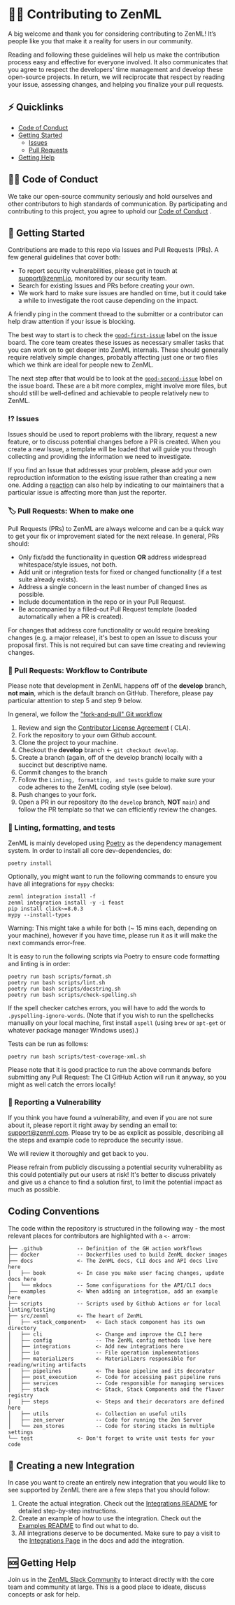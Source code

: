 # 🧑‍💻 Contributing to ZenML

A big welcome and thank you for considering contributing to ZenML! It’s people
like you that make it a reality for users
in our community.

Reading and following these guidelines will help us make the contribution
process easy and effective for everyone
involved. It also communicates that you agree to respect the developers' time
management and develop these open-source projects. In return, we will reciprocate that respect by reading your
issue, assessing changes, and helping
you finalize your pull requests.

## ⚡️ Quicklinks

* [Code of Conduct](#code-of-conduct)
* [Getting Started](#getting-started)
    * [Issues](#issues)
    * [Pull Requests](#pull-requests)
* [Getting Help](#getting-help)

## 🧑‍⚖️ Code of Conduct

We take our open-source community seriously and hold ourselves and other
contributors to high standards of communication.
By participating and contributing to this project, you agree to uphold
our [Code of Conduct](https://github.com/zenml-io/zenml/blob/master/CODE-OF-CONDUCT.md)
.

## 🛫 Getting Started

Contributions are made to this repo via Issues and Pull Requests (PRs). A few
general guidelines that cover both:

- To report security vulnerabilities, please get in touch
  at [support@zenml.io](mailto:support@zenml.io), monitored by
  our security team.
- Search for existing Issues and PRs before creating your own.
- We work hard to make sure issues are handled on time, but it could take a
  while to investigate the root cause depending on the impact.

A friendly ping in the comment thread to the submitter or a contributor can help
draw attention if your issue is blocking.

The best way to start is to check the
[`good-first-issue`](https://github.com/zenml-io/zenml/labels/good%20first%20issue)
label on the issue board. The core team creates these issues as necessary
smaller tasks that you can work on to get deeper into ZenML internals. These
should generally require relatively simple changes, probably affecting just one
or two files which we think are ideal for people new to ZenML.

The next step after that would be to look at the
[`good-second-issue`](https://github.com/zenml-io/zenml/labels/good%20second%20issue)
label on the issue board. These are a bit more complex, might involve more
files, but should still be well-defined and achievable to people relatively new
to ZenML.

### ⁉️ Issues

Issues should be used to report problems with the library, request a new
feature, or to discuss potential changes before
a PR is created. When you create a new Issue, a template will be loaded that
will guide you through collecting and
providing the information we need to investigate.

If you find an Issue that addresses your problem, please add your own
reproduction information to the
existing issue rather than creating a new one. Adding
a [reaction](https://github.blog/2016-03-10-add-reactions-to-pull-requests-issues-and-comments/)
can also help by
indicating to our maintainers that a particular issue is affecting more than
just the reporter.

### 🏷 Pull Requests: When to make one

Pull Requests (PRs) to ZenML are always welcome and can be a quick way to get your fix or
improvement slated for the next release. In
general, PRs should:

- Only fix/add the functionality in question **OR** address widespread
  whitespace/style issues, not both.
- Add unit or integration tests for fixed or changed functionality (if a test
  suite already exists).
- Address a single concern in the least number of changed lines as possible.
- Include documentation in the repo or in your Pull Request.
- Be accompanied by a filled-out Pull Request template (loaded automatically when
  a PR is created).

For changes that address core functionality or would require breaking changes (e.g. a major release), it's best to open
an Issue to discuss your proposal first. This is not required but can save time
creating and reviewing changes.

### 💯 Pull Requests: Workflow to Contribute

<p class="callout warning">Please note that development in ZenML happens off of the <b>develop</b> branch, <b>not main</b>, 
which is the default branch on GitHub. Therefore, please pay particular attention to step 5 and step 9 below. </p>

In general, we follow
the ["fork-and-pull" Git workflow](https://github.com/susam/gitpr)

1. Review and sign
   the [Contributor License Agreement](https://cla-assistant.io/zenml-io/zenml) (
   CLA).
2. Fork the repository to your own Github account.
3. Clone the project to your machine.
4. Checkout the **develop** branch <- `git checkout develop`.
5. Create a branch (again, off of the develop branch) locally with a succinct but descriptive name.
6. Commit changes to the branch
7. Follow the `Linting, formatting, and tests` guide to make sure your code adheres to the ZenML coding style (see below).
8. Push changes to your fork.
9. Open a PR in our repository (to the `develop` branch, **NOT** `main`) and
   follow the PR template so that we can efficiently review the changes.

### 🧐 Linting, formatting, and tests

ZenML is mainly developed using [Poetry](https://python-poetry.org/) as the
dependency management system. In order to
install all core dev-dependencies, do:

```
poetry install
```

Optionally, you might want to run the following commands to ensure you have all
integrations for `mypy` checks:

```
zenml integration install -f
zenml integration install -y -i feast
pip install click~=8.0.3
mypy --install-types
```

Warning: This might take a while for both (~ 15 mins each, depending on your machine), however if you have
time, please run it as it will make the
next commands error-free.

It is easy to run the following scripts via Poetry to ensure code formatting and
linting is in order:

```
poetry run bash scripts/format.sh
poetry run bash scripts/lint.sh
poetry run bash scripts/docstring.sh
poetry run bash scripts/check-spelling.sh
```

If the spell checker catches errors, you will have to add the words to `.pyspelling-ignore-words`. (Note that if you wish to run the spellchecks manually on your local machine, first install `aspell` (using `brew` or `apt-get` or whatever package manager Windows uses).)

Tests can be run as follows:

```
poetry run bash scripts/test-coverage-xml.sh
```

Please note that it is good practice to run the above commands before submitting
any Pull Request: The CI GitHub Action
will run it anyway, so you might as well catch the errors locally!

### 🚨 Reporting a Vulnerability

If you think you have found a vulnerability, and even if you are not sure about it,
please report it right away by sending an
email to: support@zenml.com. Please try to be as explicit as possible,
describing all the steps and example code to
reproduce the security issue.

We will review it thoroughly and get back to you.

Please refrain from publicly discussing a potential security vulnerability as
this could potentially put our users at
risk! It's better to discuss privately and give us a chance to find a solution
first, to limit the potential impact
as much as possible.


## Coding Conventions

The code within the repository is structured in the following way - 
the most relevant places for contributors are highlighted with a `<-` arrow:

```
├── .github           -- Definition of the GH action workflows
├── docker            -- Dockerfiles used to build ZenML docker images
├── docs              <- The ZenML docs, CLI docs and API docs live here
│   ├── book          <- In case you make user facing changes, update docs here
│   └── mkdocs        -- Some configurations for the API/CLI docs
├── examples          <- When adding an integration, add an example here
├── scripts           -- Scripts used by Github Actions or for local linting/testing
├── src/zenml         <- The heart of ZenML
│   ├── <stack_component>   <- Each stack component has its own directory 
│   ├── cli                 <- Change and improve the CLI here
│   ├── config              -- The ZenML config methods live here
│   ├── integrations        <- Add new integrations here
│   ├── io                  -- File operation implementations
│   ├── materializers       <- Materializers responsible for reading/writing artifacts
│   ├── pipelines           <- The base pipeline and its decorator
│   ├── post_execution      <- Code for accessing past pipeline runs
│   ├── services            -- Code responsible for managing services
│   ├── stack               <- Stack, Stack Components and the flavor registry
│   ├── steps               <- Steps and their decorators are defined here
│   ├── utils               <- Collection on useful utils
│   ├── zen_server          -- Code for running the Zen Server
│   └── zen_stores          -- Code for storing stacks in multiple settings
└── test              <- Don't forget to write unit tests for your code
```

## 👷 Creating a new Integration

In case you want to create an entirely new integration that you would like to 
see supported by ZenML there are a few steps that you should follow:

1. Create the actual integration. Check out the 
[Integrations README](src/zenml/integrations/README.md)
for detailed step-by-step instructions.
2. Create an example of how to use the integration. Check out the 
[Examples README](examples/README.md) 
to find out what to do.
3. All integrations deserve to be documented. Make sure to pay a visit to the
[Integrations Page](https://docs.zenml.io/mlops-stacks/integrations)
in the docs and add the integration. 

## 🆘 Getting Help

Join us in the [ZenML Slack Community](https://zenml.io/slack-invite/) to 
interact directly with the core team and community at large. This is a good 
place to ideate, discuss concepts or ask for help.
